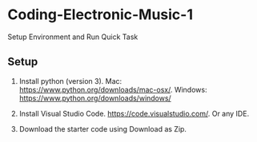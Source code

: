 # Coding-Electronic-Music-1
Setup Environment and Run Quick Task

## Setup

1. Install python (version 3). Mac: https://www.python.org/downloads/mac-osx/. Windows: https://www.python.org/downloads/windows/

2. Install Visual Studio Code. https://code.visualstudio.com/. Or any IDE.

3. Download the starter code using Download as Zip. 
